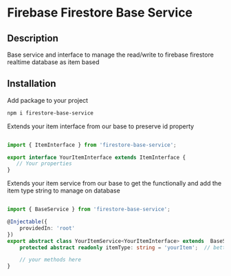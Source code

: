 # Firebase Firestore Base Service

## Description

Base service and interface to manage the read/write to firebase firestore realtime database as item based

## Installation

Add package to your project

``` bash
npm i firestore-base-service
```

Extends your item interface from our base to preserve id property

``` typescript

import { ItemInterface } from 'firestore-base-service';

export interface YourItemInterface extends ItemInterface {
   // Your properties
}

```

Extends your item service from our base to get the functionally and add the item type string to manage on database

``` typescript

import { BaseService } from 'firestore-base-service';

@Injectable({
    providedIn: 'root'
})
export abstract class YourItemService<YourItemInterface> extends  BaseService {
    protected abstract readonly itemType: string = 'yourItem';  // better use an Enum with all items

    // your methods here
}

```

<!--  TODO ## Methods -->

